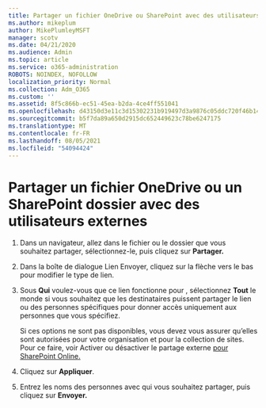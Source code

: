 ```yaml
---
title: Partager un fichier OneDrive ou SharePoint avec des utilisateurs externes
ms.author: mikeplum
author: MikePlumleyMSFT
manager: scotv
ms.date: 04/21/2020
ms.audience: Admin
ms.topic: article
ms.service: o365-administration
ROBOTS: NOINDEX, NOFOLLOW
localization_priority: Normal
ms.collection: Adm_O365
ms.custom: ''
ms.assetid: 8f5c866b-ec51-45ea-b2da-4ce4ff551041
ms.openlocfilehash: d43150d3e11c3d15302231b919497d3a9876c05ddc720f46b1428d1f6f09eeb3
ms.sourcegitcommit: b5f7da89a650d2915dc652449623c78be6247175
ms.translationtype: MT
ms.contentlocale: fr-FR
ms.lasthandoff: 08/05/2021
ms.locfileid: "54094424"
---
```

# <a name="share-a-onedrive-or-sharepoint-file-or-folder-with-external-users"></a>Partager un fichier OneDrive ou un SharePoint dossier avec des utilisateurs externes

1. Dans un navigateur, allez dans le fichier ou le dossier que vous souhaitez partager, sélectionnez-le, puis cliquez sur **Partager.**
    
2. Dans la boîte de dialogue Lien Envoyer, cliquez sur la flèche vers le bas pour modifier le type de lien.
    
3. Sous **Qui** voulez-vous que ce lien fonctionne pour , sélectionnez **Tout** le monde si  vous souhaitez que les destinataires puissent partager le lien ou des personnes spécifiques pour donner accès uniquement aux personnes que vous spécifiez. 
    
    Si ces options ne sont pas disponibles, vous devez vous assurer qu’elles sont autorisées pour votre organisation et pour la collection de sites. Pour ce faire, voir Activer ou désactiver le partage externe [pour SharePoint Online.](https://go.microsoft.com/fwlink/?linkid=866426)
    
4. Cliquez sur **Appliquer**.
    
5. Entrez les noms des personnes avec qui vous souhaitez partager, puis cliquez sur **Envoyer.**
    

